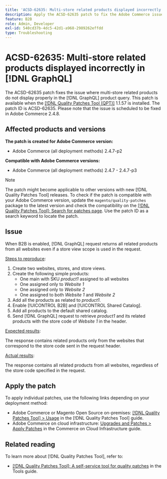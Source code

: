 ```yaml
---
title: 'ACSD-62635: Multi-store related products displayed incorrectly in [!DNL GraphQL]'
description: Apply the ACSD-62635 patch to fix the Adobe Commerce issue where multi-store related products do not display properly in the [!DNL GraphQL] product query.
feature: B2B
role: Admin, Developer
exl-id: 540cd37b-4dc5-42d1-a968-2989262effdd
type: Troubleshooting
---
```

# ACSD-62635: Multi-store related products displayed incorrectly in [!DNL GraphQL]

The ACSD-62635 patch fixes the issue where multi-store related products do not display properly in the [!DNL GraphQL] product query. This patch is available when the [[!DNL Quality Patches Tool (QPT)]](https://experienceleague.adobe.com/docs/commerce-operations/tools/quality-patches-tool/usage.html) 1.1.57 is installed. The patch ID is ACSD-62635. Please note that the issue is scheduled to be fixed in Adobe Commerce 2.4.8.

## Affected products and versions

**The patch is created for Adobe Commerce version:**

* Adobe Commerce (all deployment methods) 2.4.7-p2

**Compatible with Adobe Commerce versions:**

* Adobe Commerce (all deployment methods) 2.4.7 - 2.4.7-p3

>[!NOTE]
>
>The patch might become applicable to other versions with new [!DNL Quality Patches Tool] releases. To check if the patch is compatible with your Adobe Commerce version, update the `magento/quality-patches` package to the latest version and check the compatibility on the [[!DNL Quality Patches Tool]: Search for patches page](https://experienceleague.adobe.com/tools/commerce-quality-patches/index.html). Use the patch ID as a search keyword to locate the patch.

## Issue

When B2B is enabled, [!DNL GraphQL] request returns all related products from all websites even if a store view scope is used in the request.

<u>Steps to reproduce</u>:

1. Create two websites, stores, and store views.
1. Create the following simple products:
    * One main with SKU *product1* assigned to all websites
    * One assigned only to *Website 1*
    * One assigned only to *Website 2*
    * One assigned to both *Website 1* and *Website 2*
1. Add all the products as related to *product1*.
1. Enable [!UICONTROL B2B] and [!UICONTROL Shared Catalog].
1. Add all products to the default shared catalog.
1. Send [!DNL GraphQL] request to retrieve *product1* and its related products with the store code of *Website 1* in the header.

<u>Expected results</u>:

The response contains related products only from the websites that correspond to the store code sent in the request header.

<u>Actual results</u>:

The response contains all related products from all websites, regardless of the store code specified in the request.

## Apply the patch

To apply individual patches, use the following links depending on your deployment method:

* Adobe Commerce or Magento Open Source on-premises: [[!DNL Quality Patches Tool] > Usage](/help/tools/quality-patches-tool/usage.md) in the [!DNL Quality Patches Tool] guide.
* Adobe Commerce on cloud infrastructure: [Upgrades and Patches > Apply Patches](https://experienceleague.adobe.com/docs/commerce-cloud-service/user-guide/develop/upgrade/apply-patches.html) in the Commerce on Cloud Infrastructure guide.

## Related reading

To learn more about [!DNL Quality Patches Tool], refer to:

* [[!DNL Quality Patches Tool]: A self-service tool for quality patches](/help/tools/quality-patches-tool/quality-patches-tool-to-self-serve-quality-patches.md) in the Tools guide.
